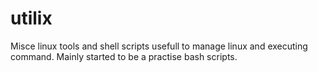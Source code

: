 # utilix
Misce linux tools and shell scripts usefull to manage linux and executing command. Mainly started to be a practise bash scripts.
